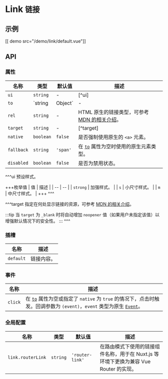 # Link <small>链接</small>

## 示例

[[ demo src="/demo/link/default.vue"]]

## API

### 属性

| 名称 | 类型 | 默认值 | 描述 |
| -- | -- | -- | -- |
| ``ui`` | `string` | - | [^ui] |
| ``to`` | `string | Object` | - | 链接路径。当配合 Vue Router 使用时，会透传到 [`<router-link>`](https://router.vuejs.org/zh/api/#router-link) 的[同名属性](https://router.vuejs.org/zh/api/#to)；否则只支持 `string` 类型，输出到 `<a>` 元素的 `href` 属性中。 |
| ``rel`` | `string` | - | HTML 原生的链接类型，可参考 [MDN 的相关介绍](https://developer.mozilla.org/zh-CN/docs/Web/HTML/Link_types)。 |
| ``target`` | `string` | - | [^target] |
| ``native`` | `boolean` | `false` | 是否强制使用原生的 `<a>` 元素。 |
| ``fallback`` | `string` | `'span'` | 在 [`to`](#props-to) 属性为空时使用的原生元素类型。 |
| ``disabled`` | `boolean` | `false` | 是否为禁用状态。 |

^^^ui
预设样式。

+++枚举值
| 值 | 描述 |
| -- | -- |
| `strong` | 加强样式。 |
| `s` | 小尺寸样式。 |
| `m` | 中尺寸样式。 |
+++
^^^

^^^target
指定在何处显示链接的资源，可参考 [MDN 的相关介绍](https://developer.mozilla.org/zh-CN/docs/Web/HTML/Element/a#attr-target)。

:::tip
当 `target` 为 `_blank` 时将自动增加 `noopener` 值（如果用户未指定该值）以增强默认情况下的安全性。
:::
^^^

### 插槽

| 名称 | 描述 |
| -- | -- |
| ``default`` | 链接内容。 |

### 事件

| 名称 | 描述 |
| -- | -- |
| ``click`` | 在 [`to`](#props-to) 属性为空或指定了 `native` 为 `true` 的情况下，点击时触发。回调参数为 `(event)`，`event` 类型为原生 [`Event`](https://developer.mozilla.org/zh-CN/docs/Web/Events/click)。 |

### 全局配置

| 名称 | 类型 | 默认值 | 描述 |
| -- | -- | -- | -- |
| ``link.routerLink`` | `string` | `'router-link'` | 在路由模式下使用的链接组件名称，用于在 Nuxt.js 等环境下更换为兼容 Vue Router 的实现。 |

